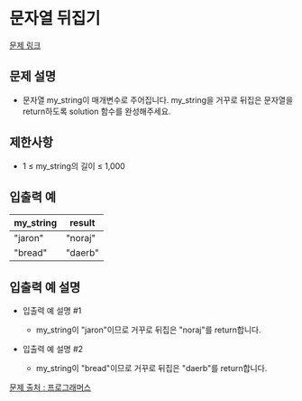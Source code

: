 # 문자열 뒤집기

[문제 링크](https://school.programmers.co.kr/learn/courses/30/lessons/120822)

## 문제 설명
- 문자열 my_string이 매개변수로 주어집니다. my_string을 거꾸로 뒤집은 문자열을 return하도록 solution 함수를 완성해주세요.

## 제한사항
- 1 ≤ my_string의 길이 ≤ 1,000

## 입출력 예
|my_string|result|
|---|---|
|"jaron"|"noraj"|
|"bread"|"daerb"|

## 입출력 예 설명

- 입출력 예 설명 #1
  - my_string이 "jaron"이므로 거꾸로 뒤집은 "noraj"를 return합니다.

- 입출력 예 설명 #2
  - my_string이 "bread"이므로 거꾸로 뒤집은 "daerb"를 return합니다.

[문제 출처 : 프로그래머스](https://school.programmers.co.kr/learn/challenges?order=acceptance_desc&levels=0)
